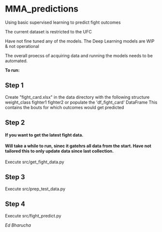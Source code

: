 # MMA_predictions
Using basic supervised learning to predict fight outcomes

The current dataset is restricted to the UFC

Have not fine tuned any of the models.
The Deep Learning models are WIP & not operational

The overall proecss of acquiring data and running the models needs to be automated.  

<b>To run:</b>

## Step 1
Create "fight_card.xlsx" in the data directory with the following structure
weight_class      fighter1    fighter2
or populate the 'df_fight_card' DataFrame
This contains the bouts for which outcomes would get predicted

## Step 2
#### If you want to get the latest fight data. 
#### Will take a while to run, sinec it gatehrs all data from the start.  Have not tailored this to only update data since last collection.
Execute src/get_fight_data.py  

## Step 3
Execute src/prep_test_data.py

## Step 4
Execute src/fight_predict.py

<i>Ed Bharucha</i> 